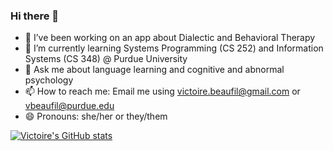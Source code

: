 ### Hi there 👋

- 🔭 I’ve been working on an app about Dialectic and Behavioral Therapy
- 🌱 I’m currently learning Systems Programming (CS 252) and Information Systems (CS 348) @ Purdue University
- 💬 Ask me about language learning and cognitive and abnormal psychology
- 📫 How to reach me: Email me using victoire.beaufil@gmail.com or vbeaufil@purdue.edu
- 😄 Pronouns: she/her or they/them

[![Victoire's GitHub stats](https://github-readme-stats.vercel.app/api?username=victoirebeaufils&theme=radical&show_icons=true)](https://github.com/anuraghazra/github-readme-stats)
